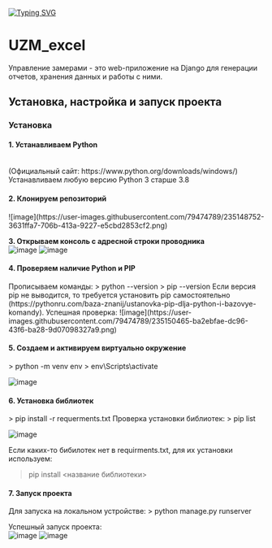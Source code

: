 <!---Пример кода-->
[![Typing SVG](https://readme-typing-svg.herokuapp.com?color=%d9eb0f&lines=Управление+замерами)](https://git.io/typing-svg)
# UZM_excel


Управление замерами - это web-приложение на Django для генерации отчетов, хранения данных и работы с ними.  
<h2> Установка, настройка и запуск проекта </h3>

<h3> Установка </h3>  
<h4><b>1. Устанавливаем Python </b></h4> 
<br/>(Официальный сайт: https://www.python.org/downloads/windows/)    
<br/>Устанавливаем любую версию Python 3 старше 3.8    

<h4><b>2. Клонируем репозиторий </b></h4>
![image](https://user-images.githubusercontent.com/79474789/235148752-3631ffa7-706b-413a-9227-e5cbd2853cf2.png)

<b>3. Открываем консоль с адресной строки проводника </b>  
![image](https://user-images.githubusercontent.com/79474789/235149056-96bf3d1c-7892-41d2-bd52-6fdaab85b71e.png)
![image](https://user-images.githubusercontent.com/79474789/235149078-20b69f43-f89b-43fd-8016-4d70562e14f9.png)

<h4><b>4. Проверяем наличие Python и PIP </b>  </h4>
Прописываем команды:   
> python --version  
> pip --version  
Если версия pip не выводится, 
то требуется установить pip самостоятельно  
(https://pythonru.com/baza-znanij/ustanovka-pip-dlja-python-i-bazovye-komandy).  
Успешная проверка:  
![image](https://user-images.githubusercontent.com/79474789/235150465-ba2ebfae-dc96-43f6-ba28-9d07098327a9.png)

<h4><b>5. Создаем и активируем виртуально окружение </b>  </h4>
> python -m venv env   
> env\Scripts\activate  

![image](https://user-images.githubusercontent.com/79474789/235152459-60821dd4-c0dd-4dd1-99f0-457258d3c7ad.png)

<h4><b>6. Установка библиотек </b>  </h4>
> pip install -r requerments.txt  
Проверка установки библиотек:  
> pip list

![image](https://user-images.githubusercontent.com/79474789/235153388-dd2b0970-604b-41c9-8c01-6471d642f6d7.png)

Если каких-то бибилотек нет в requirments.txt, для их установки используем:  
> pip install <название библиотеки>  

<h4><b>7. Запуск проекта </b> </h4> 
Для запуска на локальном устройстве:  
> python manage.py runserver   

Успешный запуск проекта:  
![image](https://user-images.githubusercontent.com/79474789/235154129-0846adac-7f23-401d-b8f9-6c953eee95d1.png)
![image](https://user-images.githubusercontent.com/79474789/235154229-24506897-d013-44ba-ace5-0c20d46363cb.png)


